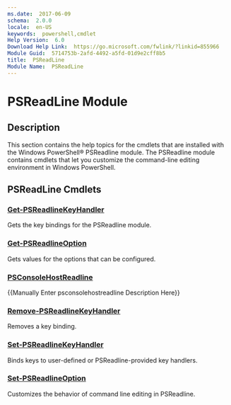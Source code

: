 ```yaml
---
ms.date:  2017-06-09
schema:  2.0.0
locale:  en-US
keywords:  powershell,cmdlet
Help Version:  6.0
Download Help Link:  https://go.microsoft.com/fwlink/?linkid=855966
Module Guid:  5714753b-2afd-4492-a5fd-01d9e2cff8b5
title:  PSReadLine
Module Name:  PSReadLine
---
```


# PSReadLine Module
## Description
This section contains the help topics for the cmdlets that are installed with the Windows PowerShell® PSReadline module. The PSReadline module contains cmdlets that let you customize the command-line editing environment in Windows PowerShell.

## PSReadLine Cmdlets
### [Get-PSReadlineKeyHandler](Get-PSReadlineKeyHandler.md)
Gets the key bindings for the PSReadline module.


### [Get-PSReadlineOption](Get-PSReadlineOption.md)
Gets values for the options that can be configured.


### [PSConsoleHostReadline](PSConsoleHostReadline.md)
{{Manually Enter psconsolehostreadline Description Here}}

### [Remove-PSReadlineKeyHandler](Remove-PSReadlineKeyHandler.md)
Removes a key binding.


### [Set-PSReadlineKeyHandler](Set-PSReadlineKeyHandler.md)
Binds keys to user-defined or PSReadline-provided key handlers.


### [Set-PSReadlineOption](Set-PSReadlineOption.md)
Customizes the behavior of command line editing in PSReadline.
